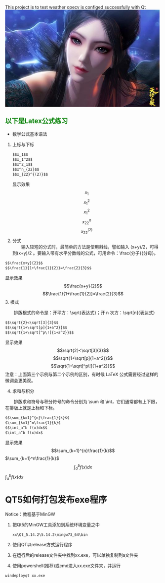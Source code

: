 <!--
 * @Date: 2020-05-03 18:41:28
 * @LastEditTime: 2020-05-08 10:22:44
 * @Author:  Chang_Bin
 * @LastEditors: Chang_Bin
 * @Email: bin_chang@qq.com
 * @Description: In User Settings Edit
 -->
This project is to test weather opecv is configed successfully with Qt
<br>
<img src="./test.jpg" alt="test.jpg" align=center>

## <font color=#008000>以下是Latex公式练习</font>
* 数学公式基本语法
1. 上标与下标
   ```
   $$x_1$$
   $$x_1^2$$
   $$x^2_1$$
   $$x^n_{22}$$
   $$x_{22}^{(2)}$$
    ```
    显示效果
    $$x_1$$
    $$x_1^2$$
    $$x^2_1$$
    $$x^n_{22}$$
    $$x_{22}^{(2)}$$
2. 分式
<br>&emsp;&emsp;输入较短的分式时，最简单的方法是使用斜线，譬如输入 (x+y)/2，可得到(x+y)/2 。要输入带有水平分数线的公式，可用命令：\frac{分子}{分母}。</br>
```
$$\frac{x+y}{2}$$
$$\frac{1}{1+\frac{1}{2}}=\frac{2}{3}$$
```
显示效果
$$\frac{x+y}{2}$$
$$\frac{1}{1+\frac{1}{2}}=\frac{2}{3}$$
3. 根式


&emsp;&emsp;排版根式的命令是：开平方：\sqrt{表达式}；开 n 次方：\sqrt[n]{表达式}
```
$$\sqrt{2}<\sqrt[3]{3}$$
$$\sqrt{1+\sqrt[p]{1+a^2}}$$
$$\sqrt{1+\sqrt[^p\!]{1+a^2}}$$
```
显示效果
$$\sqrt{2}<\sqrt[3]{3}$$
$$\sqrt{1+\sqrt[p]{1+a^2}}$$
$$\sqrt{1+\sqrt[^p\!]{1+a^2}}$$
注意：上面第三个示例与第二个示例的区别，有时候 LaTeX 公式需要经过这样的微调会更美观。


4. 求和与积分

&emsp;&emsp;排版求和符号与积分符号的命令分别为 \sum 和 \int，它们通常都有上下限，在排版上就是上标和下标。
```
$$\sum_{k=1}^{n}\frac{1}{k}$$
$\sum_{k=1}^n\frac{1}{k}$
$$\int_a^b f(x)dx$$
$\int_a^b f(x)dx$
```
显示效果
$$\sum_{k=1}^{n}\frac{1}{k}$$
$\sum_{k=1}^n\frac{1}{k}$
$$\int_a^b f(x)dx$$
$\int_a^b f(x)dx$

# QT5如何打包发布exe程序

Notice：教程基于MinGW


1. 把Qt5的MinGW工具添加到系统环境变量之中
   
   ```
   xx\Qt_5.14.2\5.14.2\mingw73_64\bin
   ```
2. 使用QT以release方式运行程序
3. 在运行后的release文件夹中找到xx.exe，可以单独复制到a文件夹
4. 使用powershell(推荐)或cmd进入xx.exe文件夹，并运行
```
windeployqt xx.exe
```

